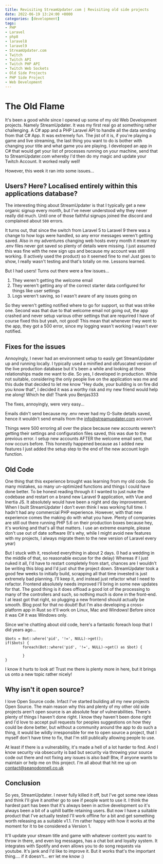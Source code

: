 ```yaml
---
title: Revisiting StreamUpdater.com | Revisiting old side projects
date: 2022-06-19 13:24:00 +0000
categories: [development]
tags: 
- PHP
- Laravel
- php8
- laravel8
- laravel9
- StreamUpdater.com
- Twitch
- Twitch API
- Twitch PHP API
- Twitch Web Sockets
- Old Side Projects
- PHP Side Project
- Web Development
---
```


# The Old Flame

It's been a good while since I opened up some of my old Web Development projects. Namely StreamUpdater. It was my first real go at something rather challenging. A C# app and a PHP Laravel API to handle all the data sending from that C# App. It was extremely fun. The jist of it is, if you're playing a game and live streaming, the last thing you want to do is bother with changing your title and what game you are playing. I developed an app in C# that would get your list of processes running on your machine, send that to StreamUpdater.com whereby I'd then do my magic and update your Twitch Account. It worked really well!

However, this week it ran into some issues...

## Users? Here? Localised entirely within this applications database?

The interesting thing about StreamUpdater is that I typically get a new organic signup every month, but I've never understood why they never really did much. Until one of those faithful signups joined the discord and complained about `500` errors.

It turns out, that since the switch from Laravel 5 to Laravel 9 there was a change to how logs were handled, so any error messages weren't getting saved. Also in my adventures changing web hosts every month it meant my .env files never got saved so plenty of details were missing. I just assumed this was fine with the new sign ups and because my account was still working. (I actively used the product) so it seemed fine to me! Just goes to show, I really wasn't testing and that's totally on me. Lessons learned.

But I had users! Turns out there were a few issues...
1. They weren't getting the welcome email
2. They weren't getting any of the correct starter data configured for things like user settings
3. Logs weren't saving, so I wasn't aware of any issues going on

So they weren't getting notified where to go for support, so that was strike one. Second was that due to that welcome email not going out, the app crashed and never setup various other settings that are requrired I have of course fixed this but yeah, not good! This mean that whenever they went to the app, they got a 500 error, since my logging wasn't working I wasn't ever notified.

## Fixes for the issues
Annoyingly, I never had an environment setup to easily get StreamUpdater up and running locally. I typically used a minified and obfuscated version of the live production database but it's been a while and looking at those relationships made me want to die. So yes, I developed in production. While not suitable, considering the only people live on the application was me and this dude that decided to let me know "Hey dude, your building is on fire did you know that", I decided it was a worthy risk and my new friend would help me along! Which he did! Thank you Benjas333

The fixes, annoyingly, were very easy...

Emails didn't send because my .env never had my G-Suite details saved, hence it wouldn't send emails from the info@streamupdater.com account

Things were 500 erroring all over the place because new accounts weren't getting their settings and configuration files saved, this was due to the previous error. I setup new accounts AFTER the welcome email sent, that now occurs before. This honestly happened because as I added new features I just added the setup step to the end of the new account login function.

## Old Code

One thing that this experience brought was learning from my old code. So many mistakes, so many un-optimized functions and things I could have done better. To be honest reading through it I wanted to just nuke the codebase and restart on a brand new Laravel 9 application, with Vue and Inertia JS. It absolutely would have been a night and day improvement. When I built StreamUpdater I don't even think I was working full time. I hadn't had any commercial PHP experience. However, with that new experience comes the making do with what you have. Plenty of companies are still out there running PHP 5.6 on their production boxes because hey, it's working and that's all that matters. I use an extreme example, please don't use out of date software (It's why, while I might avoid new features with my projects, I always migrate them to the new version of Laravel every year)


But I stuck with it, resolved everything in about 2 days. (I had a wedding in the middle of that, so reasonable excuse for the delay) Whereas if I just nuked it all, I'd have to restart completely from start, chances are I wouldn't be writing this blog and I'd just shut the project down. StreamUpdater took a good few weeks to initially build, scrapping all that time invested is just extremely bad planning. I'll keep it, and instead just refactor what I need to refactor. Frontend absolutely needs improved I'll bring in some new updates for that. The good thing is it does offload a good lot of the processing to many of the controllers and such, so nothing much is done in the front-end. I at least got that right, so plugging a new frontend should actually be smooth. Blog post for that no doubt! But I'm also developing a cross-platform app in Rust so it'll work on Linux, Mac and Windows! Before since it was C# it was Windows only.

Since we're chatting about old code, here's a fantastic foreach loop that I did years ago...

```
$bots = Bot::where('pid', '!=', NULL)->get();
if($bots) {
        foreach(Bot::where('pid', '!=', NULL)->get() as $bot) {

        }
}
```

I know it hurts to look at! Trust me there is plenty more in here, but it brings us onto a new topic rather nicely!


## Why isn't it open source?

I love Open Source code. Infact I've started building all my new projects Open Source. The main reason why this and plenty of my other old side projects aren't open source is an absolute fear of vulnerabilities. There's plenty of things I haven't done right. I know they haven't been done right and I'd love to accept pull requests for peoples suggestions on how they could be done better, but without a community around the app to do such a thing, it would be wildly irresponsible for me to open source a project, that I myself don't have time to fix, that I'm still publically allowing people to use.

At least if there is a vulnerability, it's made a hell of a lot harder to find. And I know security via obsecurity is bad but security via throwing your source code out there and not fixing any issues is also bad! Btw, if anyone wants to maintain or help me on this project. I'm all about that hit me up on contact@seanodonnell.co.uk

## Conclusion

So yes, StreamUpdater. I never fully killed it off, but I've got some new ideas and think I'll give it another go to see if people want to use it. I think the hardest part has been that it's always been in active development so it's always been a bit of a uphill battle retaining users. But now I have a suitable product that I've actually tested I'll work offline for a bit and get something worth releasing as a suitable v1.1. I'm rather happy with how it works at the moment for it to be considered a Version 1.

It'll update your stream title and game with whatever content you want to throw in there, and even log messages, has a chat bot and loyalty system. It integrates with Spotify and even allows you to do song requests via youtube. It's jank and I'd like to improve it. But it works that's the important thing.... if it doesn't... err let me know :)